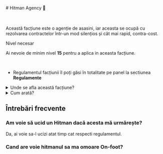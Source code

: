 <body>
# Hitman Agency 🎯 

<br><br>
Această facțiune este o agenție de asasini, iar aceasta se ocupă cu rezolvarea contractelor într-un mod silențios și cât mai rapid, contra-cost.

<div class="danger-container">
    <p class="title">Nivel necesar</p>
    <p class="description">Ai nevoie de minim nivel <strong>15</strong> pentru a aplica in aceasta facțiune.</p>
</div> <br>

- Regulamentul facțiunii îl poți găsi în totalitate pe panel la sectiunea <b> Regulamente </b>
<details class="details custom-block">
    <summary>Unde se afla această facțiune?</summary>
    <p><img src="https://i.imgur.com/5HI7hv3.png" alt="Locație Hitman" title="Locație Hitman"></p>
</details>

<details class="details custom-block">
    <summary>Cum arată?</summary>
    <p><img src="https://i.imgur.com/DMIyo9P.png" alt="HQ Hitman" title="HQ Hitman"></p>
</details>



## Întrebări frecvente

### Am voie să ucid un Hitman dacă acesta mă urmărește?
Da, ai voie sa-l ucizi atat timp cat respecti regulamentul.

### Cand are voie hitmanul sa ma omoare On-foot?

</body>

